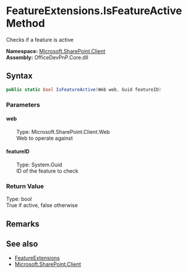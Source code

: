 # FeatureExtensions.IsFeatureActive Method  
 Checks if a feature is active   

**Namespace:** [Microsoft.SharePoint.Client](Microsoft.SharePoint.Client.md)  
**Assembly:** OfficeDevPnP.Core.dll  
## Syntax
```C#
public static bool IsFeatureActive(Web web, Guid featureID)
```
### Parameters
#### web  
&emsp;&emsp;Type: Microsoft.SharePoint.Client.Web  
&emsp;&emsp;Web to operate against  

  

#### featureID  
&emsp;&emsp;Type: System.Guid  
&emsp;&emsp;ID of the feature to check  

  

### Return Value
Type: bool  
True if active, false otherwise  


## Remarks
  
## See also
- [FeatureExtensions](Microsoft.SharePoint.Client.FeatureExtensions.md) 
- [Microsoft.SharePoint.Client](Microsoft.SharePoint.Client.md) 
